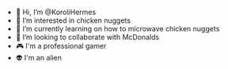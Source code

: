 - 👋 Hi, I’m @KoroliHermes
- 👀 I’m interested in chicken nuggets
- 🌱 I’m currently learning on how to microwave chicken nuggets
- 💞️ I’m looking to collaborate with McDonalds
- 🎮 I'm a professional gamer
- 👽 I'm an alien

